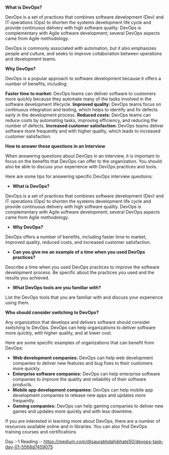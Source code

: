  
**What is DevOps?**

DevOps is a set of practices that combines software development (Dev) and IT operations (Ops) to shorten the systems development life cycle and provide continuous delivery with high software quality. DevOps is complementary with Agile software development; several DevOps aspects came from Agile methodology.

DevOps is commonly associated with automation, but it also emphasizes people and culture, and seeks to improve collaboration between operations and development teams.

**Why DevOps?**

DevOps is a popular approach to software development because it offers a number of benefits, including:

**Faster time to market:** DevOps teams can deliver software to customers more quickly because they automate many of the tasks involved in the software development lifecycle.
**Improved quality:** DevOps teams focus on continuous integration and testing, which helps to identify and fix defects early in the development process.
**Reduced costs:** DevOps teams can reduce costs by automating tasks, improving efficiency, and reducing the number of defects.
**Increased customer satisfaction:** DevOps teams deliver software more frequently and with higher quality, which leads to increased customer satisfaction.

**How to answer these questions in an Interview**

When answering questions about DevOps in an interview, it is important to focus on the benefits that DevOps can offer to the organization. You should also be able to discuss your experience with DevOps practices and tools.

Here are some tips for answering specific DevOps interview questions:

* **What is DevOps?**

DevOps is a set of practices that combines software development (Dev) and IT operations (Ops) to shorten the systems development life cycle and provide continuous delivery with high software quality. DevOps is complementary with Agile software development; several DevOps aspects came from Agile methodology.

* **Why DevOps?**

DevOps offers a number of benefits, including faster time to market, improved quality, reduced costs, and increased customer satisfaction.

* **Can you give me an example of a time when you used DevOps practices?**

Describe a time when you used DevOps practices to improve the software development process. Be specific about the practices you used and the results you achieved.

* **What DevOps tools are you familiar with?**

List the DevOps tools that you are familiar with and discuss your experience using them.

**Who should consider switching to DevOps?**

Any organization that develops and delivers software should consider switching to DevOps. DevOps can help organizations to deliver software more quickly, with higher quality, and at lower cost.

Here are some specific examples of organizations that can benefit from DevOps:

* **Web development companies:** DevOps can help web development companies to deliver new features and bug fixes to their customers more quickly.
* **Enterprise software companies:** DevOps can help enterprise software companies to improve the quality and reliability of their software products.
* **Mobile app development companies:** DevOps can help mobile app development companies to release new apps and updates more frequently.
* **Gaming companies:** DevOps can help gaming companies to deliver new games and updates more quickly and with less downtime.

If you are interested in learning more about DevOps, there are a number of resources available online and in libraries. You can also find DevOps training courses and certifications

Day :-1 Reading :- https://medium.com/@saurabhdahibhate50/devops-task-day-01-5568d7459075